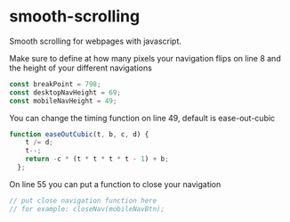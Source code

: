 # smooth-scrolling
Smooth scrolling for webpages with javascript.

Make sure to define at how many pixels your navigation flips on line 8 and the height of your different navigations
```javascript
const breakPoint = 798;
const desktopNavHeight = 69;
const mobileNavHeight = 49;
```

You can change the timing function on line 49, default is ease-out-cubic
```javascript
function easeOutCubic(t, b, c, d) {
    t /= d;
    t--;
    return -c * (t * t * t * t - 1) + b;
  };
```

On line 55 you can put a function to close your navigation
```javascript
// put close navigation function here
// for example: closeNav(mobileNavBtn);
```
